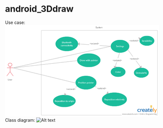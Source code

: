 # android_3Ddraw
Use case:
![Alt text](use_case.jpg?raw=true "Title")
Class diagram:
![Alt text](class_diagram(2).jpg?raw=true "Title")
